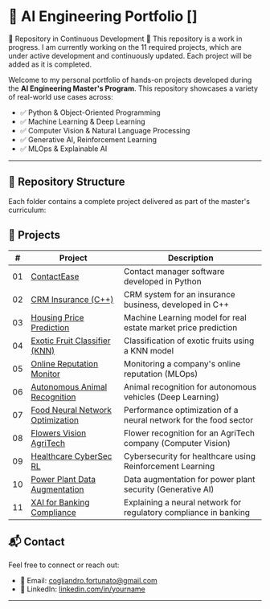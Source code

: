 # 🧠 AI Engineering Portfolio []

🚧 Repository in Continuous Development 🚧
This repository is a work in progress. I am currently working on the 11 required projects, which are under active development and continuously updated. Each project will be added as it is completed.

Welcome to my personal portfolio of hands-on projects developed during the **AI Engineering Master's Program**. This repository showcases a variety of real-world use cases across:

- ✅ Python & Object-Oriented Programming
- ✅ Machine Learning & Deep Learning
- ✅ Computer Vision & Natural Language Processing
- ✅ Generative AI, Reinforcement Learning
- ✅ MLOps & Explainable AI

---

## 📁 Repository Structure

Each folder contains a complete project delivered as part of the master's curriculum:

## 📂 Projects

| #  | Project                                              | Description                                                          |
|----|------------------------------------------------------|----------------------------------------------------------------------|
| 01 | [ContactEase](./01-contactease-python)               | Contact manager software developed in Python                         |
| 02 | [CRM Insurance (C++)](./02-crm-insurance-cpp)        | CRM system for an insurance business, developed in C++               |
| 03 | [Housing Price Prediction](./03-ml-housing-prediction)| Machine Learning model for real estate market price prediction       |
| 04 | [Exotic Fruit Classifier (KNN)](./04-ml-fruit-classification) | Classification of exotic fruits using a KNN model         |
| 05 | [Online Reputation Monitor](./05-mlops-reputation)   | Monitoring a company's online reputation (MLOps)                     |
| 06 | [Autonomous Animal Recognition](./06-dl-autonomous-vehicle) | Animal recognition for autonomous vehicles (Deep Learning)  |
| 07 | [Food Neural Network Optimization](./07-dl-pytorch-food)      | Performance optimization of a neural network for the food sector     |
| 08 | [Flowers Vision AgriTech](./08-cv-flower-recognition)         | Flower recognition for an AgriTech company (Computer Vision)         |
| 09 | [Healthcare CyberSec RL](./09-rl-cybersec-healthcare)         | Cybersecurity for healthcare using Reinforcement Learning            |
| 10 | [Power Plant Data Augmentation](./10-genai-powerplant)        | Data augmentation for power plant security (Generative AI)           |
| 11 | [XAI for Banking Compliance](./11-xai-banking-compliance)     | Explaining a neural network for regulatory compliance in banking     |


## 📬 Contact

Feel free to connect or reach out:

- 📧 Email: cogliandro.fortunato@gmail.com
- 🔗 LinkedIn: [linkedin.com/in/yourname](https://linkedin.com/in/yourname)  
---


